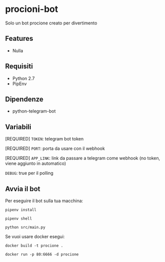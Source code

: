 # procioni-bot

Solo un bot procione creato per divertimento

## Features
* Nulla

## Requisiti
* Python 2.7
* PipEnv

## Dipendenze
* python-telegram-bot

## Variabili

[REQUIRED] `TOKEN`: telegram bot token

[REQUIRED] `PORT`: porta da usare con il webhook

[REQUIRED] `APP_LINK`: link da passare a telegram come webhook (no token, viene aggiunto in automatico)

`DEBUG`: true per il polling

## Avvia il bot
Per eseguire il bot sulla tua macchina:

`pipenv install`

`pipenv shell`

`python src/main.py`


Se vuoi usare docker esegui:

`docker build -t procione .`

`docker run -p 80:6666 -d procione`
